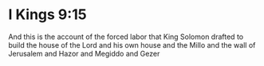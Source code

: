 # I Kings 9:15

And this is the account of the forced labor that King Solomon drafted to build the house of the Lord and his own house and the Millo and the wall of Jerusalem and Hazor and Megiddo and Gezer
